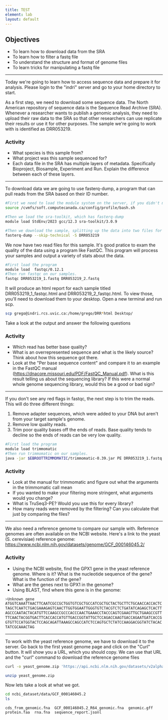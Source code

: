 ```yaml
---
title: TEST
element: lab
layout: default
---
```


## Objectives

- To learn how to download data from the SRA
- To learn how to filter a fastq file
- To understand the structure and format of genome files
- To learn tricks for manipulating a fastq file

****

Today we're going to learn how to access sequence data and prepare it for analysis. Please login to 
the "indri" server and go to your home directory to start. 

As a first step, we need to download some sequence data. The North American repository of sequence data
is the Sequence Read Archive (SRA). Whenever a researcher wants to publish a genomic
analysis, they need to upload their raw data to the SRA so that other
researchers can use replicate their results or use it for other purposes. 
The sample we're going to work with is identified as DRR053219. 

### Activity

- What species is this sample from?
- What project was this sample sequenced for?
- Each data file in the SRA has multiple layers of metadata. Specifically Bioproject, Biosample, Experiment and Run. 
Explain the difference between each of these layers.

****

To download data we are going to use fasterq-dump, a program that can pull reads from the SRA 
based on their ID number. 

```bash
#First we need to load the module system on the server, if you didn't modify your .bashrc in previous lessons.
source /cvmfs/soft.computecanada.ca/config/profile/bash.sh

#Then we load the sra-toolkit, which has fasterq-dump
module load StdEnv/2023 gcc/12.3 sra-toolkit/3.0.9

#Then we download the sample, splitting up the data into two files for the forward and reverse reads
fasterq-dump --skip-technical -S DRR053219

```

We now have two read files for this sample. It's good pratice to exam the quality of the data
using a program like FastQC. This program will process your samples and output a variety of stats 
about the data.


```bash
#First load the program
module load  fastqc/0.12.1
#Then run fastqc on our samples.
fastqc DRR053219_1.fastq DRR053219_2.fastq
```
It will produce an html report for each sample titled DRR053219_1_fastqc.html and DRR053219_2_fastqc.html.
To view those, you'll need to download them to your desktop. Open a new terminal and run scp.
```bash
scp grego@indri.rcs.uvic.ca:/home/grego/DRR*html Desktop/
```

Take a look at the output and answer the following questions
### Activity
- Which read has better base quality?
- What is an overrepresented sequence and what is the likely source? Think about how this sequence got there.
- Look at the "Per base sequence content" and compare it to an example in the FastQC manual (https://dnacore.missouri.edu/PDF/FastQC_Manual.pdf). 
What is this result telling us about the sequencing library? If this were a normal whole genome sequencing library, would this be a 
good or bad sign?

****

If you don't see any red flags in fastqc, the next step is to trim the reads. This will do three different things:
1) Remove adapter sequences, which were added to your DNA but aren't from your target sample's genome.
2) Remove low quality reads.
3) Trim poor quality bases off the ends of reads. Base quality tends to decline so the ends of reads can be very low quality.

```bash
#First load the program
module load trimmomatic
#Then run trimmomatic on our samples.
java -jar $EBROOTTRIMMOMATIC/trimmomatic-0.39.jar PE DRR053219_1.fastq DRR053219_2.fastq DRR053219_1.trim.fastq DRR053219_1.unpaired.fastq DRR053219_2.trim.fastq DRR053219_2.unpaired.fastq ILLUMINACLIP:$EBROOTTRIMMOMATIC/adapters/TruSeq3-PE.fa:2:30:10:2:True LEADING:3 TRAILING:3 MINLEN:36
```
### Activity
- Look at the manual for trimmomatic and figure out what the arguments in the trimmomatic call mean
- If you wanted to make your filtering more stringent, what arguments would you change?
- What is TruSeq3-PE? Would you use this for every library?
- How many reads were removed by the filtering? Can you calculate that just by comparing the files?


***

We also need a reference genome to compare our sample with. Reference genomes are often available 
on the NCBI website. Here's a link to the yeast (S. cerevisiae) reference genome: https://www.ncbi.nlm.nih.gov/datasets/genome/GCF_000146045.2/

### Activity
- Using the NCBI website, find the GPX1 gene in the yeast reference genome. Where is it? What is the nucleotide sequence of the gene? What is the function of the gene?
- What are the genes next to GPX1 in the genome?
- Using BLAST, find where this gene is in the genome:
```bash
>Unknown gene
ATGGTCAAATTAACTTCAATCGCCGCTGGTGTCGCTGCCATCGCTGCTACTGCTTCTGCAACCACCACTC
TAGCTCAATCTGACGAAAGAGTCAACTTGGTGGAATTGGGTGTCTACGTCTCTGATATCAGAGCTCACTT
AGCCCAATACTACATGTTCCAAGCCGCCCACCCAACTGAAACCTACCCAGTCGAAGTTGCTGAAGCCGTT
TTCAACTACGGTGACTTCACCACCATGTTGACCGGTATTGCTCCAGACCAAGTGACCAGAATGATCACCG
GTGTTCCATGGTACTCCAGCAGATTAAAGCCAGCCATCTCCAGTGCTCTATCCAAGGACGGTATCTACAC
TATCGCAAACTAG
```

***

To work with the yeast reference genome, we have to download it to the server. 
Go back to the first yeast genome page and click on the "Curl" button. It will show you a URL, which you should copy. 
We can use that URL and the "curl" command to download the reference genome files

```bash
curl -o yeast_genome.zip 'https://api.ncbi.nlm.nih.gov/datasets/v2alpha/genome/accession/GCF_000146045.2/download?include_annotation_type=GENOME_FASTA,GENOME_GFF,RNA_FASTA,CDS_FASTA,PROT_FASTA,SEQUENCE_REPORT'

unzip yeast_genome.zip

```

Now lets take a look at what we got.

```bash
cd ncbi_dataset/data/GCF_000146045.2
ls
```

```output
cds_from_genomic.fna  GCF_000146045.2_R64_genomic.fna  genomic.gff  protein.faa  rna.fna  sequence_report.jsonl
```








